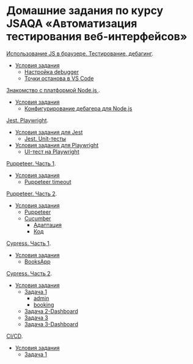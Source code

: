 # Домашние задания по курсу JSAQA «Автоматизация тестирования веб-интерфейсов»


[Использование JS в браузере. Тестирование, дебагинг](https://github.com/Elena-Yakovleva/JSAQA/blob/main/lection1/README.md).
* [Условия задания](https://github.com/Elena-Yakovleva/JSAQA/blob/main/lection1/lection1.md)
  * [Настройка debugger](https://github.com/Elena-Yakovleva/JSAQA/blob/main/lection1/index.html)
  * [Точки останова в VS Code](https://github.com/Elena-Yakovleva/JSAQA/blob/lection1-task2/lection1/index.html)

[Знакомство с платформой Node.js ](https://github.com/Elena-Yakovleva/JSAQA/blob/main/lection2/README.md).
* [Условия задания](https://github.com/Elena-Yakovleva/JSAQA/blob/main/lection2/lection2.md)
  * [Конфигурирование дебагера для Node.js](https://github.com/Elena-Yakovleva/JSAQA/blob/main/lection2/index.js)


[Jest. Playwright](https://github.com/Elena-Yakovleva/JSAQA/blob/main/lection3/README.md).
* [Условия задания для Jest](https://github.com/Elena-Yakovleva/JSAQA/blob/main/lection3/Jest/README.md)
  * [Jest. Unit-тесты](https://github.com/Elena-Yakovleva/JSAQA/blob/main/lection3/Jest/tests/sortByName.test.js)
* [Условия задания для Playwright](https://github.com/Elena-Yakovleva/JSAQA/blob/main/lection3/Playwright/README.md)
  * [UI-тест на Playwright](https://github.com/Elena-Yakovleva/JSAQA/blob/main/lection3/Playwright/tests/Auth.spec.js)


[Puppeteer. Часть 1](https://github.com/Elena-Yakovleva/JSAQA/blob/main/lection4/README.md).
* [Условия задания](https://github.com/Elena-Yakovleva/JSAQA/blob/main/lection4/lection4.md)
  * [Puppeteer timeout](https://github.com/Elena-Yakovleva/JSAQA/blob/main/lection4/gh.test.js)

[Puppeteer. Часть 2](https://github.com/Elena-Yakovleva/JSAQA/blob/main/lection5/README.md).
* [Условия задания](https://github.com/Elena-Yakovleva/JSAQA/blob/main/lection5/lection5.md)
  * [Puppeteer](https://github.com/Elena-Yakovleva/JSAQA/blob/main/lection5/app.test.js)
  * [Cucumber]()
     * [Адаптация](https://github.com/Elena-Yakovleva/JSAQA/blob/main/lection5/features/search.feature)
     * [Код](https://github.com/Elena-Yakovleva/JSAQA/blob/main/lection5/features/step_definitions/search.steps.js)

[Cypress. Часть 1](https://github.com/Elena-Yakovleva/JSAQA/blob/main/lection6/README.md).
* [Условия задания](https://github.com/Elena-Yakovleva/JSAQA/blob/main/lection6/lection6.md)
  * [BooksApp](https://github.com/Elena-Yakovleva/JSAQA/blob/main/lection6/cypress/e2e/books.cy.js)

[Cypress. Часть 2]().
* [Условия задания](https://github.com/Elena-Yakovleva/JSAQA/blob/main/lection7/README.md)
  * [Задача 1]()
    * [admin](https://github.com/Elena-Yakovleva/JSAQA/tree/main/lection7/task-1-2/cypress/e2e/admin)
    * [booking](https://github.com/Elena-Yakovleva/JSAQA/tree/main/lection7/task-1-2/cypress/e2e/booking)
  * [Задача 2-Dashboard](https://cloud.cypress.io/projects/h95bh2/)
  * [Задача 3](https://github.com/Elena-Yakovleva/JSAQA/blob/main/lection7/task3/e2e/api.cy.js)
  * [Задача 3-Dashboard](https://cloud.cypress.io/projects/3uytpf/)

[CI/СD]().

* [Условия задания]()
  * [Задача 1]()
